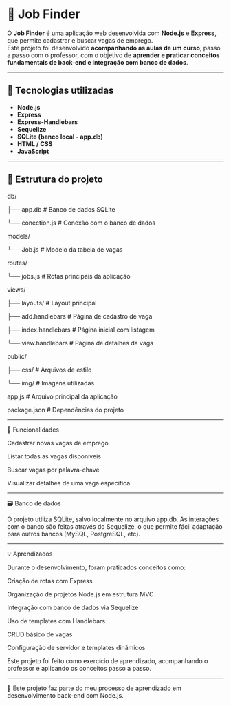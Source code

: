 # 🧭 Job Finder

O **Job Finder** é uma aplicação web desenvolvida com **Node.js** e **Express**, que permite cadastrar e buscar vagas de emprego.  
Este projeto foi desenvolvido **acompanhando as aulas de um curso**, passo a passo com o professor, com o objetivo de **aprender e praticar conceitos fundamentais de back-end e integração com banco de dados**.

---

## 🚀 Tecnologias utilizadas

- **Node.js**
- **Express**
- **Express-Handlebars**
- **Sequelize**
- **SQLite (banco local - app.db)**
- **HTML / CSS**
- **JavaScript**

---

## 📁 Estrutura do projeto

db/

├── app.db # Banco de dados SQLite

└── conection.js # Conexão com o banco de dados

models/

└── Job.js # Modelo da tabela de vagas

routes/

└── jobs.js # Rotas principais da aplicação

views/

├── layouts/ # Layout principal

├── add.handlebars # Página de cadastro de vaga

├── index.handlebars # Página inicial com listagem

└── view.handlebars # Página de detalhes da vaga

public/

├── css/ # Arquivos de estilo

└── img/ # Imagens utilizadas

app.js # Arquivo principal da aplicação

package.json # Dependências do projeto

---

🧩 Funcionalidades

Cadastrar novas vagas de emprego

Listar todas as vagas disponíveis

Buscar vagas por palavra-chave

Visualizar detalhes de uma vaga específica

---

🗃️ Banco de dados

O projeto utiliza SQLite, salvo localmente no arquivo app.db.
As interações com o banco são feitas através do Sequelize, o que permite fácil adaptação para outros bancos (MySQL, PostgreSQL, etc).

---

💡 Aprendizados

Durante o desenvolvimento, foram praticados conceitos como:

Criação de rotas com Express

Organização de projetos Node.js em estrutura MVC

Integração com banco de dados via Sequelize

Uso de templates com Handlebars

CRUD básico de vagas

Configuração de servidor e templates dinâmicos

Este projeto foi feito como exercício de aprendizado, acompanhando o professor e aplicando os conceitos passo a passo.

---

📘 Este projeto faz parte do meu processo de aprendizado em desenvolvimento back-end com Node.js.

